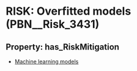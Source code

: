 # RISK: __Overfitted models__ (PBN__Risk_3431)

## Property: has_RiskMitigation

* [Machine learning models](PBN__Mitigation_2369)

